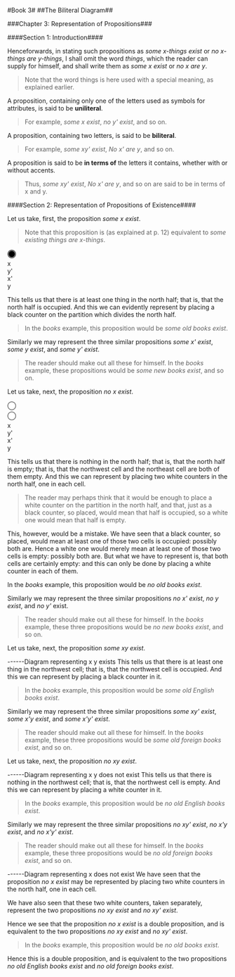<link rel="stylesheet" href="styles.css">

<link rel="stylesheet" href="diagrams/diagram3x3.css">

<script src="diagrams/dnd.js"></script>



#Book 3#
##The Biliteral Diagram##

###Chapter 3: Representation of Propositions###

####Section 1: Introduction####

Henceforwards, in stating such propositions as *some x-things exist* or *no x-things are y-things*, I shall omit the word *things*, which the reader can supply for himself, and shall write them as *some x exist* or *no x are y*.

> Note that the word things is here used with a special meaning, as explained earlier.

A proposition, containing only one of the letters used as symbols for attributes, is said to be **uniliteral**.

> For example, *some x exist*, *no y' exist*, and so on.

A proposition, containing two letters, is said to be **biliteral**.

> For example, *some xy' exist*, *No x' are y*, and so on.

A proposition is said to be **in terms of** the letters it contains, whether with or without accents.

> Thus, *some xy' exist*, *No x' are y*, and so on are said to be in terms of x and y.
 
####Section 2: Representation of Propositions of Existence####

Let us take, first, the proposition *some x exist*.

> Note that this proposition is (as explained at p. 12) equivalent to *some existing things are x-things*.

<div class="diagram2x2">
	<div class="div1" ondrop="drop(event)" ondragover="allowDrop(event)"><!-- 1 --></div>
	<div class="div2" ondrop="drop(event)" ondragover="allowDrop(event)"><img id="drag5" src="diagrams/black_sm.svg" draggable="true" ondragstart="drag(event)" ondragover="allowDrop(event)" width="20" height="20"></div>
	<div class="div3" ondrop="drop(event)" ondragover="allowDrop(event)"><!-- 3 --></div>
	<div class="div4" ondrop="drop(event)" ondragover="allowDrop(event)"><!-- 4 --></div>
	<div class="div5" ondrop="drop(event)" ondragover="allowDrop(event)"><!-- 5 --></div>
	<div class="div6" ondrop="drop(event)" ondragover="allowDrop(event)"><!-- 6 --></div>
	<div class="div7" ondrop="drop(event)" ondragover="allowDrop(event)"><!-- 7 --></div>
	<div class="div8" ondrop="drop(event)" ondragover="allowDrop(event)"><!-- 8 --></div>
	<div class="div9" ondrop="drop(event)" ondragover="allowDrop(event)"><!-- 9 --></div>
	<div class="div10">x</div>
	<div class="div11">y'</div>
	<div class="div12">x'</div>
	<div class="div13">y</div>
	<div class="div14">
		<div class="diva1"> </div>
		<div class="diva2"> </div>
		<div class="diva3"> </div>
		<div class="diva4"> </div>
	</div>
</div>

This tells us that there is at least one thing in the north half; that is, that the north half is occupied. And this we can evidently represent by placing a black counter  on the partition which divides the north half.

> In the *books* example, this proposition would be *some old books exist*.

Similarly we may represent the three similar propositions *some x' exist*, *some y exist*, and *some y' exist*.

> The reader should make out all these for himself. In the *books* example, these propositions would be *some new books exist*, and so on.

Let us take, next, the proposition *no x exist*.



<div class="diagram2x2" role="group" aria-labelledby="Diagram representing x does not exist">
	<div class="div1" ondrop="drop(event)" ondragover="allowDrop(event)"><img id="drag5" src="diagrams/white_sm.svg" draggable="true" ondragstart="drag(event)" ondragover="allowDrop(event)" width="20" height="20"></div>
	<div class="div2" ondrop="drop(event)" ondragover="allowDrop(event)"></div>
	<div class="div3" ondrop="drop(event)" ondragover="allowDrop(event)"><img id="drag5" src="diagrams/white_sm.svg" draggable="true" ondragstart="drag(event)" ondragover="allowDrop(event)" width="20" height="20"></div>
	<div class="div4" ondrop="drop(event)" ondragover="allowDrop(event)"><!-- 4 --></div>
	<div class="div5" ondrop="drop(event)" ondragover="allowDrop(event)"><!-- 5 --></div>
	<div class="div6" ondrop="drop(event)" ondragover="allowDrop(event)"><!-- 6 --></div>
	<div class="div7" ondrop="drop(event)" ondragover="allowDrop(event)"><!-- 7 --></div>
	<div class="div8" ondrop="drop(event)" ondragover="allowDrop(event)"><!-- 8 --></div>
	<div class="div9" ondrop="drop(event)" ondragover="allowDrop(event)"><!-- 9 --></div>
	<div class="div10">x</div>
	<div class="div11">y'</div>
	<div class="div12">x'</div>
	<div class="div13">y</div>
	<div class="div14">
		<div class="diva1"> </div>
		<div class="diva2"> </div>
		<div class="diva3"> </div>
		<div class="diva4"> </div>
	</div>
</div>


This tells us that there is nothing in the north half; that is, that the north half is empty; that is, that the northwest cell and the northeast cell are both of them empty. And this we can represent by placing two white counters in the north half, one in each cell.

> The reader may perhaps think that it would be enough to place a white counter on the partition in the north half, and that, just as a black counter, so placed, would mean that half is occupied, so a white one would mean that half is empty.

This, however, would be a mistake. We have seen that a black counter, so placed, would mean at least one of those two cells is occupied: possibly both are. Hence a white one would merely mean at least one of those two cells is empty: possibly both are. But what we have to represent is, that both cells are certainly empty: and this can only be done by placing a white counter in each of them.

In the *books* example, this proposition would be *no old books exist*.

Similarly we may represent the three similar propositions *no x' exist*, *no y exist*, and *no y'* exist.

> The reader should make out all these for himself. In the *books* example, these three propositions would be *no new books exist*, and so on.

Let us take, next, the proposition *some xy exist*.

------Diagram representing x y exists
This tells us that there is at least one thing in the northwest cell; that is, that the northwest cell is occupied. And this we can represent by placing a black counter in it.

> In the *books* example, this proposition would be *some old English books exist*.

Similarly we may represent the three similar propositions *some xy' exist*, *some x'y exist*, and *some x'y' exist*.

> The reader should make out all these for himself. In the *books* example, these three propositions would be *some old foreign books exist*, and so on.

Let us take, next, the proposition *no xy exist*.

------Diagram representing x y does not exist
This tells us that there is nothing in the northwest cell; that is, that the northwest cell is empty. And this we can represent by placing a white counter in it.

> In the *books* example, this proposition would be *no old English books exist*.

Similarly we may represent the three similar propositions *no xy' exist*, *no x'y exist*, and *no x'y' exist*.

> The reader should make out all these for himself. In the *books* example, these three propositions would be *no old foreign books exist*, and so on.

------Diagram representing x does not exist
We have seen that the proposition *no x exist* may be represented by placing two white counters in the north half, one in each cell.

We have also seen that these two white counters, taken separately, represent the two propositions *no xy exist* and *no xy' exist*.

Hence we see that the proposition *no x exist* is a double proposition, and is equivalent to the two propositions *no xy exist* and *no xy' exist*.

> In the *books* example, this proposition would be *no old books exist*.

Hence this is a double proposition, and is equivalent to the two propositions *no old English books exist* and *no old foreign books exist*.